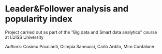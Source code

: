 # Leader&Follower analysis and popularity index

Project carried out as part of the "Big data and Smart data analytics" course at LUISS University

*Authors*: Cosimo Poccianti, Olimpia Sannucci, Carlo Ardito, Miro Confalone

